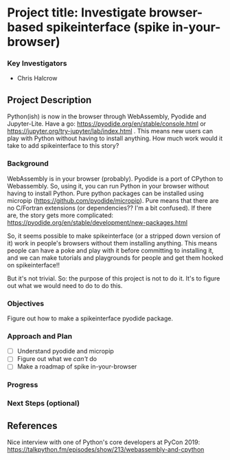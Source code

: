 # Project title: Investigate browser-based spikeinterface (spike in-your-browser)

### Key Investigators

* Chris Halcrow

## Project Description

Python(ish) is now in the browser through WebAssembly, Pyodide and Jupyter-Lite. Have a go: https://pyodide.org/en/stable/console.html or https://jupyter.org/try-jupyter/lab/index.html . This means new users can play with Python without having to install anything. How much work would it take to add spikeinterface to this story?

### Background

WebAssembly is in your browser (probably). Pyodide is a port of CPython to Webassembly. So, using it, you can run Python in your browser without having to install Python. Pure python packages can be installed using micropip (https://github.com/pyodide/micropip). Pure means that there are no C/Fortran extensions (or dependencies?? I'm a bit confused). If there are, the story gets more complicated: https://pyodide.org/en/stable/development/new-packages.html 

So, it seems possible to make spikeinterface (or a stripped down version of it) work in people's browsers without them installing anything. This means people can have a poke and play with it before committing to installing it, and we can make tutorials and playgrounds for people and get them hooked on spikeinterface!! 

But it's not trivial. So: the purpose of this project is not to do it. It's to figure out what we would need to do to do this. 

### Objectives

Figure out how to make a spikeinterface pyodide package.

### Approach and Plan

 * [ ] Understand pyodide and micropip
 * [ ] Figure out what we _can't_ do
 * [ ] Make a roadmap of spike in-your-browser

### Progress

### Next Steps (optional)

## References

Nice interview with one of Python's core developers at PyCon 2019: https://talkpython.fm/episodes/show/213/webassembly-and-cpython

